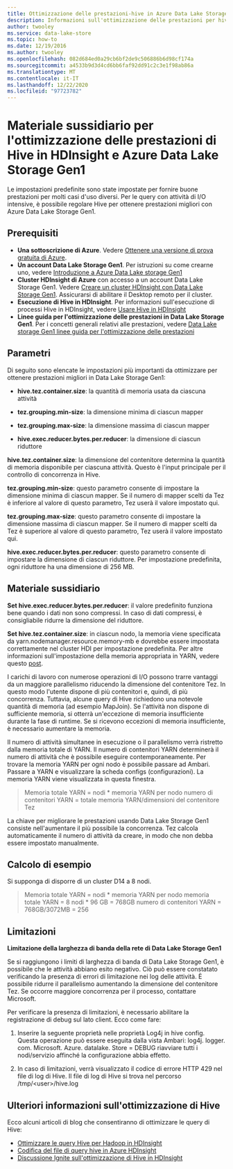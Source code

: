 ```yaml
---
title: Ottimizzazione delle prestazioni-hive in Azure Data Lake Storage Gen1
description: Informazioni sull'ottimizzazione delle prestazioni per hive in HdInsight e Azure Data Lake Storage Gen1. Per le query con utilizzo intensivo di I/O, ottimizzare hive per ottenere prestazioni migliori.
author: twooley
ms.service: data-lake-store
ms.topic: how-to
ms.date: 12/19/2016
ms.author: twooley
ms.openlocfilehash: 082d684ed0a29cb6bf2de9c506886b6d98cf174a
ms.sourcegitcommit: a4533b9d3d4cd6bb6faf92dd91c2c3e1f98ab86a
ms.translationtype: MT
ms.contentlocale: it-IT
ms.lasthandoff: 12/22/2020
ms.locfileid: "97723782"
---
```

# <a name="performance-tuning-guidance-for-hive-on-hdinsight-and-azure-data-lake-storage-gen1"></a>Materiale sussidiario per l'ottimizzazione delle prestazioni di Hive in HDInsight e Azure Data Lake Storage Gen1

Le impostazioni predefinite sono state impostate per fornire buone prestazioni per molti casi d'uso diversi.  Per le query con attività di I/O intensive, è possibile regolare Hive per ottenere prestazioni migliori con Azure Data Lake Storage Gen1.  

## <a name="prerequisites"></a>Prerequisiti

* **Una sottoscrizione di Azure**. Vedere [Ottenere una versione di prova gratuita di Azure](https://azure.microsoft.com/pricing/free-trial/).
* **Un account Data Lake Storage Gen1**. Per istruzioni su come crearne uno, vedere [Introduzione a Azure Data Lake storage Gen1](data-lake-store-get-started-portal.md)
* **Cluster HDInsight di Azure** con accesso a un account Data Lake Storage Gen1. Vedere [Creare un cluster HDInsight con Data Lake Storage Gen1](data-lake-store-hdinsight-hadoop-use-portal.md). Assicurarsi di abilitare il Desktop remoto per il cluster.
* **Esecuzione di Hive in HDInsight**.  Per informazioni sull'esecuzione di processi Hive in HDInsight, vedere [Usare Hive in HDInsight](../hdinsight/hadoop/hdinsight-use-hive.md)
* **Linee guida per l'ottimizzazione delle prestazioni in Data Lake Storage Gen1**.  Per i concetti generali relativi alle prestazioni, vedere [Data Lake storage Gen1 linee guida per l'ottimizzazione delle prestazioni](./data-lake-store-performance-tuning-guidance.md)

## <a name="parameters"></a>Parametri

Di seguito sono elencate le impostazioni più importanti da ottimizzare per ottenere prestazioni migliori in Data Lake Storage Gen1:

* **hive.tez.container.size**: la quantità di memoria usata da ciascuna attività

* **tez.grouping.min-size**: la dimensione minima di ciascun mapper

* **tez.grouping.max-size**: la dimensione massima di ciascun mapper

* **hive.exec.reducer.bytes.per.reducer**: la dimensione di ciascun riduttore

**hive.tez.container.size**: la dimensione del contenitore determina la quantità di memoria disponibile per ciascuna attività.  Questo è l'input principale per il controllo di concorrenza in Hive.  

**tez.grouping.min-size**: questo parametro consente di impostare la dimensione minima di ciascun mapper.  Se il numero di mapper scelti da Tez è inferiore al valore di questo parametro, Tez userà il valore impostato qui.

**tez.grouping.max-size**: questo parametro consente di impostare la dimensione massima di ciascun mapper.  Se il numero di mapper scelti da Tez è superiore al valore di questo parametro, Tez userà il valore impostato qui.

**hive.exec.reducer.bytes.per.reducer**: questo parametro consente di impostare la dimensione di ciascun riduttore.  Per impostazione predefinita, ogni riduttore ha una dimensione di 256 MB.  

## <a name="guidance"></a>Materiale sussidiario

**Set hive.exec.reducer.bytes.per.reducer**: il valore predefinito funziona bene quando i dati non sono compressi.  In caso di dati compressi, è consigliabile ridurre la dimensione del riduttore.  

**Set hive.tez.container.size**: in ciascun nodo, la memoria viene specificata da yarn.nodemanager.resource.memory-mb e dovrebbe essere impostata correttamente nel cluster HDI per impostazione predefinita.  Per altre informazioni sull'impostazione della memoria appropriata in YARN, vedere questo [post](../hdinsight/hdinsight-hadoop-hive-out-of-memory-error-oom.md).

I carichi di lavoro con numerose operazioni di I/O possono trarre vantaggi da un maggiore parallelismo riducendo la dimensione del contenitore Tez. In questo modo l'utente dispone di più contenitori e, quindi, di più concorrenza.  Tuttavia, alcune query di Hive richiedono una notevole quantità di memoria (ad esempio MapJoin).  Se l'attività non dispone di sufficiente memoria, si otterrà un'eccezione di memoria insufficiente durante la fase di runtime.  Se si ricevono eccezioni di memoria insufficiente, è necessario aumentare la memoria.   

Il numero di attività simultanee in esecuzione o il parallelismo verrà ristretto dalla memoria totale di YARN.  Il numero di contenitori YARN determinerà il numero di attività che è possibile eseguire contemporaneamente.  Per trovare la memoria YARN per ogni nodo è possibile passare ad Ambari.  Passare a YARN e visualizzare la scheda configs (configurazioni).  La memoria YARN viene visualizzata in questa finestra.  

> Memoria totale YARN = nodi * memoria YARN per nodo numero di contenitori YARN = totale memoria YARN/dimensioni del contenitore Tez

La chiave per migliorare le prestazioni usando Data Lake Storage Gen1 consiste nell'aumentare il più possibile la concorrenza.  Tez calcola automaticamente il numero di attività da creare, in modo che non debba essere impostato manualmente.   

## <a name="example-calculation"></a>Calcolo di esempio

Si supponga di disporre di un cluster D14 a 8 nodi.  

> Memoria totale YARN = nodi * memoria YARN per nodo memoria totale YARN = 8 nodi * 96 GB = 768GB numero di contenitori YARN = 768GB/3072MB = 256

## <a name="limitations"></a>Limitazioni

**Limitazione della larghezza di banda della rete di Data Lake Storage Gen1** 

Se si raggiungono i limiti di larghezza di banda di Data Lake Storage Gen1, è possibile che le attività abbiano esito negativo. Ciò può essere constatato verificando la presenza di errori di limitazione nei log delle attività.  È possibile ridurre il parallelismo aumentando la dimensione del contenitore Tez.  Se occorre maggiore concorrenza per il processo, contattare Microsoft.

Per verificare la presenza di limitazioni, è necessario abilitare la registrazione di debug sul lato client. Ecco come fare:

1. Inserire la seguente proprietà nelle proprietà Log4j in hive config. Questa operazione può essere eseguita dalla vista Ambari: log4j. logger. com. Microsoft. Azure. datalake. Store = DEBUG riavviare tutti i nodi/servizio affinché la configurazione abbia effetto.

2. In caso di limitazioni, verrà visualizzato il codice di errore HTTP 429 nel file di log di Hive. Il file di log di Hive si trova nel percorso /tmp/&lt;user&gt;/hive.log

## <a name="further-information-on-hive-tuning"></a>Ulteriori informazioni sull'ottimizzazione di Hive

Ecco alcuni articoli di blog che consentiranno di ottimizzare le query di Hive:
* [Ottimizzare le query Hive per Hadoop in HDInsight](../hdinsight/hdinsight-hadoop-optimize-hive-query.md)
* [Codifica del file di query hive in Azure HDInsight](/archive/blogs/bigdatasupport/encoding-the-hive-query-file-in-azure-hdinsight)
* [Discussione Ignite sull'ottimizzazione di Hive in HDInsight](https://channel9.msdn.com/events/Machine-Learning-and-Data-Sciences-Conference/Data-Science-Summit-2016/MSDSS25)